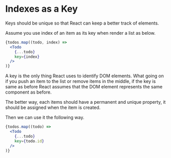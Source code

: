 # Indexes as a Key

Keys should be unique so that React can keep a better track of elements.

Assume you use index of an item as its key when render a list as below.

```jsx
{todos.map((todo, index) =>
  <Todo
    {...todo}
    key={index}
  />
)}
```

A key is the only thing React uses to identify DOM elements. What going on if you push an item to the list or remove items in the middle, if the key is same as before React assumes that the DOM element represents the same component as before.

The better way, each items should have a permanent and unique property, it should be assigned when the item is created.

Then we can use it the following way.

```jsx
{todos.map((todo) =>
  <Todo 
    {...todo}
    key={todo.id} 
  />
)}
```
